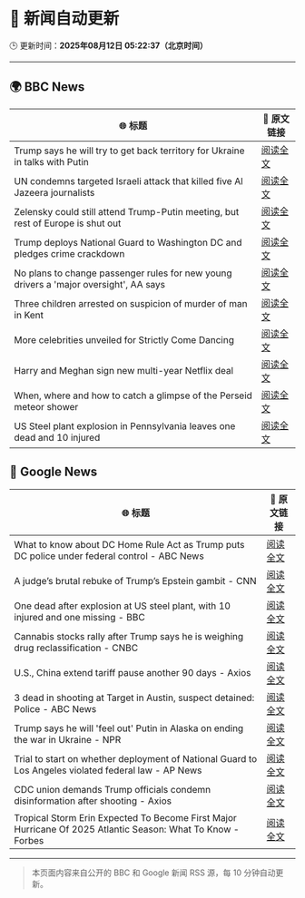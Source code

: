 # 🧠 新闻自动更新

🕒 更新时间：**2025年08月12日 05:22:37（北京时间）**

---

## 🌍 BBC News

| 🌐 标题 | 🔗 原文链接 |
|--------|-------------|
| Trump says he will try to get back territory for Ukraine in talks with Putin | [阅读全文](https://www.bbc.com/news/articles/c0e99yqv332o?at_medium=RSS&at_campaign=rss) |
| UN condemns targeted Israeli attack that killed five Al Jazeera journalists | [阅读全文](https://www.bbc.com/news/articles/cq688qz3rlro?at_medium=RSS&at_campaign=rss) |
| Zelensky could still attend Trump-Putin meeting, but rest of Europe is shut out | [阅读全文](https://www.bbc.com/news/articles/cn5eedq7ldro?at_medium=RSS&at_campaign=rss) |
| Trump deploys National Guard to Washington DC and pledges crime crackdown | [阅读全文](https://www.bbc.com/news/articles/cm2110me5g4o?at_medium=RSS&at_campaign=rss) |
| No plans to change passenger rules for new young drivers a 'major oversight', AA says | [阅读全文](https://www.bbc.com/news/articles/c8jpp3jwe32o?at_medium=RSS&at_campaign=rss) |
| Three children arrested on suspicion of murder of man in Kent | [阅读全文](https://www.bbc.com/news/articles/cn855zj319yo?at_medium=RSS&at_campaign=rss) |
| More celebrities unveiled for Strictly Come Dancing | [阅读全文](https://www.bbc.com/news/articles/cly3318nrmpo?at_medium=RSS&at_campaign=rss) |
| Harry and Meghan sign new multi-year Netflix deal | [阅读全文](https://www.bbc.com/news/articles/cvgnne6lznzo?at_medium=RSS&at_campaign=rss) |
| When, where and how to catch a glimpse of the Perseid meteor shower | [阅读全文](https://www.bbc.com/news/articles/cwy7d7e82gno?at_medium=RSS&at_campaign=rss) |
| US Steel plant explosion in Pennsylvania leaves one dead and 10 injured | [阅读全文](https://www.bbc.com/news/articles/ckgjj49neldo?at_medium=RSS&at_campaign=rss) |

## 📰 Google News

| 🌐 标题 | 🔗 原文链接 |
|--------|-------------|
| What to know about DC Home Rule Act as Trump puts DC police under federal control - ABC News | [阅读全文](https://news.google.com/rss/articles/CBMikgFBVV95cUxQRlpUZjRDMmItVUhCcDNGOFlCc3dFM2tJeW9EWHRwOENBaUNxdWF0ZjQ5VHp0RHRLYkc4N2NIUTA5SWNhOUpEZS1lbWxpSDZ6aFZFbHhkeFhKQ2lURUxUS2huOGxKTGZpQmNGUGR5eVFTNjJFQWJsUGZZenhmczlSejZmWFVLck1Nc3Z2Y21XREl6QdIBlwFBVV95cUxPNzZ4WFdxSzIxRlNKYXAyZWR1aE5WVi1BYXFFOU5qanZGQmxnZ05obkctd0lRLVB1YmhlUzB6eFJQcTVERUNzemFrYkJpMlEyNngzWng0bVlmM0V4cENSZC11bTYwS3c2d1pJZ29VbmM1djJ1Z3ZRbXlRSGFxbFQ1RTR0ckNiSFN4WGw0MVBXOEZJNG1EMUlr?oc=5) |
| A judge’s brutal rebuke of Trump’s Epstein gambit - CNN | [阅读全文](https://news.google.com/rss/articles/CBMikAFBVV95cUxNa0FEUTlDd2Z0UG1lQmwzV0ZfQVZlN0xUaUdDWWFpS1YxNlVrcXA4OW9Jc0FYX2hfVXRoWW1BVXJnN1BYdVZKMmtMbW0yeHFqQWdiRDdkdVUtbW9ZS29Oa3kyMURLQWlxQ3Q2YkZxOUNtdGtRMWpab1RVXzBtZ0JrZ0FjeFRUTW5CVDcxQ3dDVzLSAZYBQVVfeXFMTktvd3hUb3lMcXNISXllYVBPWnMwQnlJZDgzYjBZV1RXbllfN1JhWFRveWJnZmJ3ZVVPaTRMUEtNREJ5Vzl6MmRQajVhVno2ZHlMWW1rT3BoS3VrWmcxTWtKZ21qaGZNTGo0aERqQWRseTNxZVJWS1FZd1NaQVFNQnFkMXp3eldXeVo5XzFrMU4yaEdmVXB3?oc=5) |
| One dead after explosion at US steel plant, with 10 injured and one missing - BBC | [阅读全文](https://news.google.com/rss/articles/CBMiVEFVX3lxTFBkY2F5SGFNcFAwSWcxb1drZDVWMkw0RDZTTUFxTW91dWFIblNIcGROLU5IR3MxT0VRMFp1NHZQaEd5M2tZSnFocE5hSHc5T0pqRkFjZQ?oc=5) |
| Cannabis stocks rally after Trump says he is weighing drug reclassification - CNBC | [阅读全文](https://news.google.com/rss/articles/CBMilwFBVV95cUxONF92R1BqQk9iZzNZdW9kZndOVmM5bXhpWmJhRG9NNWVRV1lvbWd3WlVoTEdtN256d09SQlFFM2RUb2xxLTFCZUJ3TER3bWZma3BqNUczdzBHa2lFYlRUckxlVV8tbHFUZzZ5N2Yya1JpTURUZE9yWlZ1ZHBkd0RQX185MGdSSzVVcTl0cEV4ajhoZ0JJeUlB0gGcAUFVX3lxTE1HWF9GRnd4dFJLRWxVTENRV0FqSDdJY3RJcUV4Z295TGtKLWdqb0c2eTdZM2VNNWQ4TS1uMDRxSzM2NTRnZkpxQXVDLWZRSl9wN2s5RUcxYlFNRFpfQUZyMUQ2R1JfbFdvUzFjeWc1cVV3a19aT2dkejJEckhkSkpiWDhuYUozdG90cmdkdGtVc1dudzVfalZIeU56Mg?oc=5) |
| U.S., China extend tariff pause another 90 days - Axios | [阅读全文](https://news.google.com/rss/articles/CBMicEFVX3lxTE9FNnZTQUw0dlRTUjdpTmpCTmRfWHJnbnNGTEtsVjhwVEdRaTRjOXVjV0FsbGFxQXVnUVJ1NHl1Sl85WmpxZERIeVFxRXo0Vk9wZFFoZW5xZ1ZMYnFNN1NRMjJXdU9ieElRbXZZS3VpMFU?oc=5) |
| 3 dead in shooting at Target in Austin, suspect detained: Police - ABC News | [阅读全文](https://news.google.com/rss/articles/CBMingFBVV95cUxNamtoaklWam9ldWpNaEpYb2JBSlpqb1pNdHVGU3M0MldSNnhWUFJzZG53VFFaa0gwRjQwZXN0eTF3Y2FNSUpIU0NOb2E3dTVRWFExSmxlRGpiNzVISnM4eFkzbzlVYXdBR1BXN1pySlZhVThQS1NnMTNxTksxbHJlTmt3UDBiNHJrQXhNanpWYWpjcHlfOWNUUTYwUS1SZ9IBowFBVV95cUxQX2pZRWtRTE0yRWQxZFB5LWxxOG1TUHpaeXZLSnQyZWV3NnRET09va3YzSG1yb3h0OVBNSENLR1gyMzd6LTFOS1A1X0hOS1E5ek5QeEszY05kSlZac0JZT0FNMG5hcEp2TjhoZEx6djI3dXRHc0g3anF1UmJVVHNueWs3YmE1WGlyd281V3U1cXZSU1N1ejZGQzl1bTVOQWdPTUZR?oc=5) |
| Trump says he will 'feel out' Putin in Alaska on ending the war in Ukraine - NPR | [阅读全文](https://news.google.com/rss/articles/CBMid0FVX3lxTE9iM2tTcTF5NDdHQ2d4UXZ3dzF3NzFXWEJsN252TG5KX0hBaWNpZHkwSDRMZWlNRXBsU21SY2N2MkJoaGxCTmRBYlJsYk9Qb1p2Sm56QnZrRl9hT1JLd3FKclgzekZTVmtuZm9lcUJwRktuSDlPNFZJ?oc=5) |
| Trial to start on whether deployment of National Guard to Los Angeles violated federal law - AP News | [阅读全文](https://news.google.com/rss/articles/CBMioAFBVV95cUxNTEl6T0Q4dHBMNFN5X051N2xjMWJrSWs5dUJWWmlFM1FsZzVwOWVra00xN2txMFhyMlg5Q3BORTdqQVNOOWg4QmItbHd4V3MzWVR3TmtUaFB6akdVTEJZMUl1MzltQTZuWTRNdXRwRERBbC1yTTd3SzItRjg1X1poQXJsUHhEOWF3dDNaaU55RFBCRFhySGhjYTN2WWNfSlo2?oc=5) |
| CDC union demands Trump officials condemn disinformation after shooting - Axios | [阅读全文](https://news.google.com/rss/articles/CBMiigFBVV95cUxQblhKSUVOT1VBdGtyNFVSUkFoZkN0Y3VJZGFOMzA0VF93VFBvQlhlMEFVdWFHd0I1dHpkaHJvYTF5Y3dPajVtZ3RGU1FpSzgzSW5NaWxIVXl3SlFKVDh1S2xLRDVMc2JtRGpiUjRCaEhmMXFBQXZZVWlyNy04MTlGVkVpeUVCdS1qOWc?oc=5) |
| Tropical Storm Erin Expected To Become First Major Hurricane Of 2025 Atlantic Season: What To Know - Forbes | [阅读全文](https://news.google.com/rss/articles/CBMi6wFBVV95cUxPaXJPQjVtRXVNMGNPVFkxdk0zNUZBLVpOWjg5eEktV0hzbHFGV3JqNi1HR0dUVTktUk14UWFsak9kTi1uU3lnNVNPU0NhM1R0WjB5NDF1ek9sczZFQkNlLUJVVTNWU096VXJ6ZmlFQk9NS1d3b2xDWmx1dHR5YXJHMWlTVFNHZlNPWTd0WTNhVXdqSFJlaTVKd0ZNVE5Odi1EUlYzNTB5V2dQQzlzb0dLc3hUektaSjhIbEdoaW5Wby1wSzFUaDJGSGtsRE5jbE9IQUxaV1Y1LS1uNkxMU19UbUxfcjNObHdwWklN?oc=5) |

---
> 本页面内容来自公开的 BBC 和 Google 新闻 RSS 源，每 10 分钟自动更新。